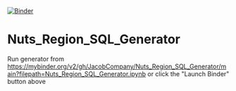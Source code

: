 [![Binder](https://mybinder.org/badge_logo.svg)](https://mybinder.org/v2/gh/JacobCompany/Nuts_Region_SQL_Generator/main?filepath=Nuts_Region_SQL_Generator.ipynb)

# Nuts_Region_SQL_Generator

Run generator from https://mybinder.org/v2/gh/JacobCompany/Nuts_Region_SQL_Generator/main?filepath=Nuts_Region_SQL_Generator.ipynb or click the "Launch Binder" button above
